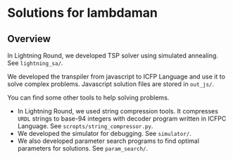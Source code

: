 # Solutions for lambdaman

## Overview

In Lightning Round, we developed TSP solver using simulated annealing. See `lightning_sa/`.

We developed the transpiler from javascript to ICFP Language and use it to solve complex problems. Javascript solution files are stored in `out_js/`.

You can find some other tools to help solving problems.

- In Lightning Round, we used string compression tools. It compresses `URDL` strings to base-94 integers with decoder program written in ICFPC Language. See `scropts/string_compressor.py`.
- We developed the simulator for debugging. See `simulator/`.
- We also developed parameter search programs to find optimal parameters for solutions. See `param_search/`.
